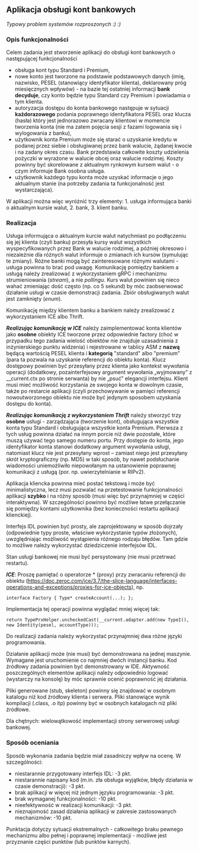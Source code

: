 ## Aplikacja obsługi kont bankowych

*Typowy problem systemów rozproszonych :) :)*

### Opis funkcjonalności

Celem zadania jest stworzenie aplikacji do obsługi kont bankowych o następującej funkcjonalności

- obsługa kont typu Standard i Premium,
- nowe konto jest tworzone na podstawie podstawowych danych (imię, nazwisko, PESEL (stanowiący identyfikator klienta), deklarowany próg miesięcznych wpływów) - na bazie tej ostatniej informacji **bank decyduje**, czy konto będzie typu Standard czy Premium i powiadamia o tym klienta.
- autoryzacja dostępu do konta bankowego następuje w sytuacji **każdorazowego** podania poprawnego identyfikatora PESEL oraz klucza (hasła) który jest jednorazowo zwracany klientowi w momencie tworzenia konta (nie ma zatem pojęcia sesji z fazami logowania się i wylogowania z banku),
- użytkownik konta Premium może się starać o uzyskanie kredytu  w podanej przez siebie i  obsługiwanej przez bank walucie, żądanej kwocie i na zadany okres czasu. Bank  przedstawia całkowite koszty udzielenia pożyczki w wyrażone w walucie obcej oraz walucie rodzimej. Koszty powinny być skorelowane z aktualnym rynkowym kursem walut - o czym informuje Bank osobna usługa.
- użytkownik każdego typu konta może uzyskać informacje o jego aktualnym stanie (na potrzeby zadania ta funkcjonalność jest wystarczająca).

W aplikacji można więc wyróżnić trzy elementy: 1. usługa informująca banki o aktualnym kursie walut, 2. bank, 3. klient banku.

### Realizacja

Usługa informująca o aktualnym kurcie walut natychmiast po podłączeniu się jej klienta (czyli banku) przesyła kursy walut wszystkich wyspecyfikowanych przez Bank w walucie rodzimej, a później okresowo i niezależnie dla różnych walut informuje o zmianach ich kursów (symulując te zmiany). Różne banki mogą być zainteresowane różnymi walutami - usługa powinna to brać pod uwagę.  Komunikację pomiędzy bankiem a usługą należy zrealizować z wykorzystaniem gRPC i mechanizmu strumieniowania (_stream_), a nie _pollingu_. Kurs walut powinien się nieco wahać zmieniając dość często (np. co 5 sekund) by móc zaobserwować działanie usługi w czasie demonstracji zadania. Zbiór obsługiwanych walut jest zamknięty (_enum_).

Komunikację między klientem banku a bankiem należy zrealizować z wykorzystaniem ICE albo Thrift.

***Realizując komunikację w ICE*** należy zaimplementować konta klientów jako **osobne** obiekty ICE tworzone przez odpowiednie factory (choć w przypadku tego zadania wielość obiektów nie znajduje uzasadnienia z inżynierskiego punktu widzenia) i rejestrowane w tablicy ASM z **nazwą** będącą wartością PESEL klienta i **kategorią** "standard" albo "premium" (para ta pozwala na uzyskanie referencji do obiektu konta). Klucz dostępowy powinien być przesyłany przez klienta jako kontekst wywołania operacji (dodatkowy, pozainterfejsowy argument wywołania „wyjmowany” z \_\_current.ctx po stronie serwanta) by nie „psuć” elegancji interfejsu. Klient musi mieć możliwość korzystania ze swojego konta w dowolnym czasie, także po restarcie aplikacji (czyli przechowywanie w pamięci referencji nowoutworzonego obiektu nie może być jedynym sposobem uzyskania dostępu do konta).

***Realizując komunikację z wykorzystaniem Thrift*** należy stworzyć trzy **osobne** usługi - zarządzająca (tworzenie kont), obsługująca wszystkie konta typu Standard i obsługująca wszystkie konta Premium. Pierwsza z tych usług powinna działać na innym porcie niż dwie pozostałe, które muszą używać tego samego numeru portu. Przy dostępie do konta, jego identyfikator konta stanowi dodatkowy argument wywołania usługi, natomiast klucz nie jest przesyłany wprost – zamiast niego jest przesyłany skrót kryptograficzny  (np. MD5) w taki sposób, by nawet podsłuchanie wiadomości uniemożliwiło niepowołanym na ustanowienie poprawnej komunikacji z usługą (por. np. uwierzytelnianie w RIPv2).

Aplikacja kliencka powinna mieć postać tekstową i może być minimalistyczna, lecz musi pozwalać na przetestowanie funkcjonalności aplikacji **szybko** i na różny sposób (musi więc być przynajmniej w części interaktywna). W szczególności powinno być możliwe łatwe przełączanie się pomiędzy kontami użytkownika (bez konieczności restartu aplikacji klienckiej).

Interfejs IDL powinien być prosty, ale zaprojektowany w sposób dojrzały (odpowiednie typy proste, właściwe wykorzystanie typów złożonych), uwzględniając możliwość wystąpienia różnego rodzaju błędów. Tam gdzie to możliwe należy wykorzystać dziedziczenie interfejsów IDL.

Stan usługi bankowej nie musi być persystowany (nie musi przetrwać restartu).

***ICE***: Proszę pamiętać o operatorze \* (proxy) przy zwracaniu referencji do obiektu (https://doc.zeroc.com/ice/3.7/the-slice-language/interfaces-operations-and-exceptions/proxies-for-ice-objects), np. 
```
interface Factory { Type* createAccount(...); };
```
Implementacja tej operacji powinna wyglądać mniej więcej tak:  
```
return TypePrxHelper.uncheckedCast(__current.adapter.add(new TypeI(), new Identity(pesel, accountType)));
```

Do realizacji zadania należy wykorzystać przynajmniej dwa różne języki programowania.

Działanie aplikacji może (nie musi) być demonstrowana na jednej maszynie. Wymagane jest uruchomienie co najmniej dwóch instancji banku. Kod źródłowy zadania powinien być demonstrowany w IDE. Aktywność poszczególnych elementów aplikacji należy odpowiednio logować (wystarczy na konsolę) by móc sprawnie ocenić poprawność jej działania.

Pliki generowane (stub, skeleton) powinny się znajdować w osobnym katalogu niż kod źródłowy klienta i serwera. Pliki stanowiące wynik kompilacji (.class, .o itp) powinny być w osobnych katalogach niż pliki źródłowe.

Dla chętnych: wielowątkowość implementacji strony serwerowej usługi bankowej.

### Sposób oceniania

Sposób wykonania zadania będzie miał zasadniczy wpływ na ocenę. W szczególności:

- niestarannie przygotowany interfejs IDL: -3 pkt.
- niestarannie napisany kod (m.in. zła obsługa wyjątków, błędy działania w czasie demonstracji): -3 pkt.
- brak aplikacji w więcej niż jednym języku programowania: -3 pkt.
- brak wymaganej funkcjonalności: -10 pkt.
- nieefektywność w realizacji komunikacji: -3 pkt.
- nieznajomość zasad działania aplikacji w zakresie zastosowanych mechanizmów: -10 pkt.

Punktacja dotyczy sytuacji ekstremalnych - całkowitego braku pewnego mechanizmu albo pełnej i poprawnej implementacji - możliwe jest przyznanie części punktów (lub punktów karnych).
